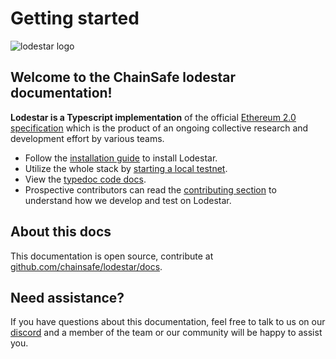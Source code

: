 # Getting started

![lodestar logo](assets/300ppi/FullMark-BLACK.png)

## Welcome to the ChainSafe lodestar documentation!

**Lodestar is a Typescript implementation** of the official [Ethereum 2.0 specification](https://github.com/ethereum/eth2.0-specs) which is the product of an ongoing collective research and development effort by various teams.

- Follow the [installation guide](installation) to install Lodestar.
- Utilize the whole stack by [starting a local testnet](usage).
- View the [typedoc code docs](packages).
- Prospective contributors can read the [contributing section](contributing) to understand how we develop and test on Lodestar.

## About this docs

This documentation is open source, contribute at [github.com/chainsafe/lodestar/docs](https://github.com/chainsafe/lodestar).

## Need assistance?

If you have questions about this documentation, feel free to talk to us on our [discord](https://discord.gg/yjyvFRP) and a member of the team or our community will be happy to assist you.
